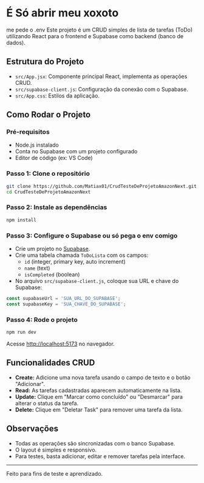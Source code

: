 # É Só abrir meu xoxoto 
me pede o .env
Este projeto é um CRUD simples de lista de tarefas (ToDo) utilizando React para o frontend e Supabase como backend (banco de dados).
##  Estrutura do Projeto

- `src/App.jsx`: Componente principal React, implementa as operações CRUD.
- `src/supabase-client.js`: Configuração da conexão com o Supabase.
- `src/App.css`: Estilos da aplicação.

## Como Rodar o Projeto

### Pré-requisitos

- Node.js instalado
- Conta no Supabase com um projeto configurado
- Editor de código (ex: VS Code)

### Passo 1: Clone o repositório

```sh
git clone https://github.com/Matiax01/CrudTesteDeProjetoAmazonNext.git
cd CrudTesteDeProjetoAmazonNext
```

### Passo 2: Instale as dependências

```sh
npm install
```

### Passo 3: Configure o Supabase ou só pega o env comigo

- Crie um projeto no [Supabase](https://supabase.com/).
- Crie uma tabela chamada `ToDoLista` com os campos:
  - `id` (integer, primary key, auto increment)
  - `name` (text)
  - `isCompleted` (boolean)
- No arquivo `src/supabase-client.js`, coloque sua URL e chave do Supabase:

```js
const supabaseUrl = 'SUA_URL_DO_SUPABASE';
const supabaseKey = 'SUA_CHAVE_DO_SUPABASE';
```

### Passo 4: Rode o projeto

```sh
npm run dev
```

Acesse [http://localhost:5173](http://localhost:5173) no navegador.

## Funcionalidades CRUD

- **Create:** Adicione uma nova tarefa usando o campo de texto e o botão "Adicionar".
- **Read:** As tarefas cadastradas aparecem automaticamente na lista.
- **Update:** Clique em "Marcar como concluído" ou "Desmarcar" para alterar o status da tarefa.
- **Delete:** Clique em "Deletar Task" para remover uma tarefa da lista.

## Observações

- Todas as operações são sincronizadas com o banco Supabase.
- O layout é simples e responsivo.
- Para testes, basta adicionar, editar e remover tarefas pela interface.

---

Feito para fins de teste e aprendizado.

